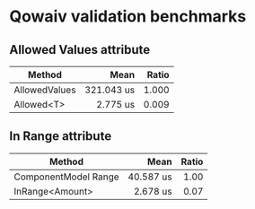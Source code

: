 # Qowaiv validation benchmarks

## Allowed Values attribute

| Method                | Mean       | Ratio |
|-----------------------|-----------:|------:|
| AllowedValues         | 321.043 us | 1.000 |
| Allowed&lt;T&gt;      |   2.775 us | 0.009 |


## In Range attribute

| Method                | Mean       | Ratio |
|-----------------------|-----------:|------:|
| ComponentModel Range  |  40.587 us |  1.00 |
| InRange&lt;Amount&gt; |   2.678 us |  0.07 |
